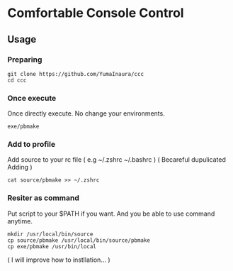 # Comfortable Console Control

## Usage

### Preparing

```
git clone https://github.com/YumaInaura/ccc
cd ccc
```

### Once execute

Once directly execute.
No change your environments.

```
exe/pbmake
```

### Add to profile

Add source to your rc file ( e.g ~/.zshrc ~/.bashrc )
( Becareful dupulicated Adding  )

```
cat source/pbmake >> ~/.zshrc
```

### Resiter as command

Put script to your $PATH if you want.
And you be able to use command anytime.

```
mkdir /usr/local/bin/source
cp source/pbmake /usr/local/bin/source/pbmake
cp exe/pbmake /usr/bin/local
```

( I will improve how to instllation... )
